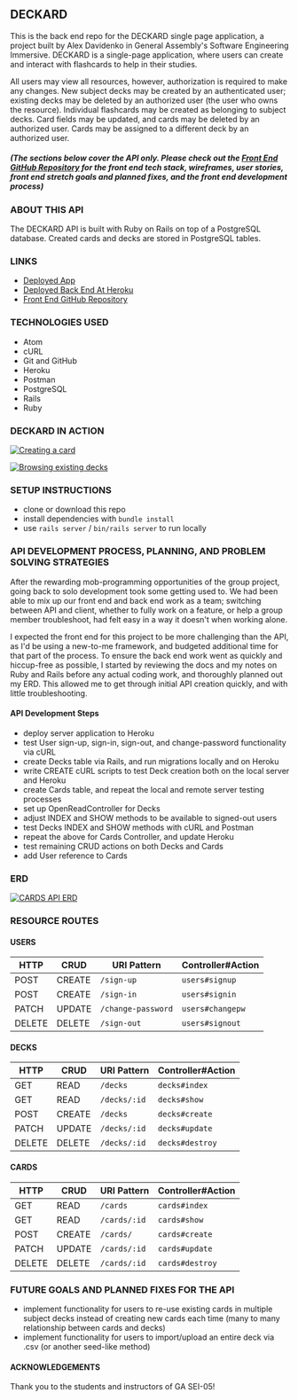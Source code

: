 

## DECKARD

This is the back end repo for the DECKARD single page application, a project built
by Alex Davidenko in General Assembly's Software Engineering Immersive. DECKARD is
a single-page application, where users can create and interact with flashcards to
help in their studies.

All users may view all resources, however, authorization is required to make any
changes. New subject decks may be created by an authenticated user; existing decks may be deleted by an authorized user (the user who owns the resource). Individual flashcards may be created as belonging to subject decks. Card fields may be updated, and cards may be deleted by an authorized user. Cards may be assigned to a different deck by an authorized user.

##### (The sections below cover the API only. Please check out the [Front End GitHub Repository](https://github.com/alexgdav/cards-client) for the front end tech stack, wireframes, user stories, front end stretch goals and planned fixes, and the front end development process)

### ABOUT THIS API
The DECKARD API is built with Ruby on Rails on top of a PostgreSQL database. Created cards and decks are stored in PostgreSQL tables.

### LINKS

- [Deployed App](https://alexgdav.github.io/cards-client/)
- [Deployed Back End At Heroku](https://glacial-eyrie-35831.herokuapp.com/)
- [Front End GitHub Repository](https://github.com/alexgdav/cards-client)

### TECHNOLOGIES USED

- Atom
- cURL
- Git and GitHub
- Heroku
- Postman
- PostgreSQL
- Rails
- Ruby

### DECKARD IN ACTION

<a href="https://seidavbucket.s3.amazonaws.com/project4/createnewcard.png"><img src="https://seidavbucket.s3.amazonaws.com/project4/createnewcard.png" title="Creating a card" /></a>

<a href="https://seidavbucket.s3.amazonaws.com/project4/signedindecks.png"><img src="https://seidavbucket.s3.amazonaws.com/project4/signedindecks.png" title="Browsing existing decks" /></a>


### SETUP INSTRUCTIONS

 - clone or download this repo
 - install dependencies with `bundle install`
 - use `rails server` / `bin/rails server` to run locally

### API DEVELOPMENT PROCESS, PLANNING, AND PROBLEM SOLVING STRATEGIES

After the rewarding mob-programming opportunities of the group project, going back to solo development took some getting used to. We had been able to mix up our front end and back end work as a team; switching between API and client, whether to fully work on a feature, or help a group member troubleshoot, had felt easy in a way it doesn't when working alone.

I expected the front end for this project to be more challenging than the API, as I'd be using a new-to-me framework, and budgeted additional time for that part of the process. To ensure the back end work went as quickly and hiccup-free as possible, I started by reviewing the docs and my notes on Ruby and Rails before any actual coding work, and thoroughly planned out my ERD. This allowed me to get through initial API creation quickly, and with little troubleshooting.

#### API Development Steps

- deploy server application to Heroku
- test User sign-up, sign-in, sign-out, and change-password functionality via cURL
- create Decks table via Rails, and run migrations locally and on Heroku
- write CREATE cURL scripts to test Deck creation both on the local server and Heroku
- create Cards table, and repeat the local and remote server testing processes
- set up OpenReadController for Decks
- adjust INDEX and SHOW methods to be available to signed-out users
- test Decks INDEX and SHOW methods with cURL and Postman
- repeat the above for Cards Controller, and update Heroku
- test remaining CRUD actions on both Decks and Cards
- add User reference to Cards

### ERD

<a href="https://imgur.com/gwqdjIo"><img src="https://i.imgur.com/gwqdjIo.png" title="CARDS API ERD" /></a>

### RESOURCE ROUTES
#### USERS

| HTTP   |  CRUD  | URI Pattern            | Controller#Action |
|--------|--------|------------------------|-------------------|
| POST   | CREATE | `/sign-up`             | `users#signup`    |
| POST   | CREATE | `/sign-in`             | `users#signin`    |
| PATCH  | UPDATE | `/change-password`     | `users#changepw`  |
| DELETE | DELETE |  `/sign-out`           | `users#signout`   |

#### DECKS

| HTTP   |  CRUD  | URI Pattern            | Controller#Action |
|--------|--------|------------------------|-------------------|
| GET   | READ | `/decks`             | `decks#index`    |
| GET   | READ | `/decks/:id`             | `decks#show`    |
| POST   | CREATE  | `/decks`  | `decks#create`  |
| PATCH  | UPDATE | `/decks/:id`     | `decks#update`  |
| DELETE | DELETE |  `/decks/:id`           | `decks#destroy`   |

#### CARDS

| HTTP   |  CRUD  | URI Pattern            | Controller#Action |
|--------|--------|------------------------|-------------------|
| GET    | READ | `/cards`             | `cards#index`    |
| GET    | READ | `/cards/:id`             | `cards#show`    |
| POST   |  CREATE | `/cards/`   | `cards#create`   |
| PATCH  | UPDATE | `/cards/:id`     | `cards#update`  |
| DELETE | DELETE |  `/cards/:id`           | `cards#destroy`   |


### FUTURE GOALS AND PLANNED FIXES FOR THE API

- implement functionality for users to re-use existing cards in multiple subject decks instead of creating new cards each time (many to many relationship between
cards and decks)
- implement functionality for users to import/upload an entire deck via .csv (or another seed-like method)
#### ACKNOWLEDGEMENTS
Thank you to the students and instructors of GA SEI-05!
